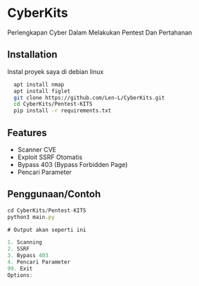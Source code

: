 # CyberKits
Perlengkapan Cyber Dalam Melakukan Pentest Dan Pertahanan
## Installation
Instal proyek saya di debian linux
```bash
  apt install nmap 
  apt install figlet
  git clone https://github.com/Len-L/CyberKits.git
  cd CyberKits/Pentest-KITS 
  pip install -r requirements.txt
```    
## Features
- Scanner CVE
- Exploit SSRF Otomatis
- Bypass 403 (Bypass Forbidden Page)
- Pencari Parameter
## Penggunaan/Contoh
```javascript
cd CyberKits/Pentest-KITS
python3 main.py

# Output akan seperti ini

1. Scanning
2. SSRF
3. Bypass 403
4. Pencari Parameter
99. Exit
Options:
```
